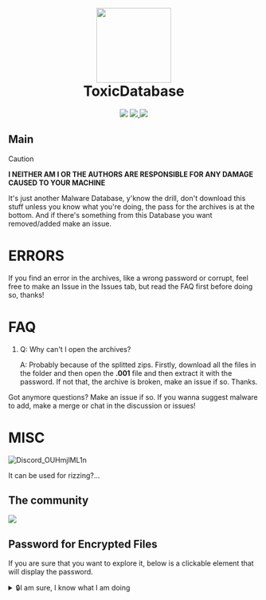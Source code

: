 <h1 align="center">
  <br>
  <img src=https://files.softicons.com/download/application-icons/malware-icons-by-deleket/ico/Radioactive.ico width="150">
  <br>
  ToxicDatabase
  <br>
</h1>
<p align="center">
</a>
<a href=https://github.com/FelloBoiYuuka/ToxicDatabase/pulse><img src=https://img.shields.io/github/repo-size/FelloBoiYuuka/ToxicDatabase?style=flat&logo=GitHub&logoColor=white&color=ff8f00></a>
<a href="https://github.com/FelloBoiYuuka/ToxicDatabase/issues">
<img src="https://img.shields.io/github/issues-raw/FelloBoiYuuka/ToxicDatabase.svg?style=flat&logo=github&logoColor=white"
<a href="https://github.com/FelloBoiYuuka/ToxicDatabase/releases">
<a href=https://github.com/FelloBoiYuuka/ToxicDatabase/archive/refs/heads/main.zip><img src=https://img.shields.io/badge/%F0%9F%93%A5%20Download_Repo-red></a>
</a>

## Main
> [!CAUTION]
> **I NEITHER AM I OR THE AUTHORS ARE RESPONSIBLE FOR ANY DAMAGE CAUSED TO YOUR MACHINE**

It's just another Malware Database, y'know the drill, don't download this stuff unless you know what you're doing, the pass for the archives is at the bottom.
And if there's something from this Database you want removed/added make an issue.

# ERRORS
If you find an error in the archives, like a wrong password or corrupt, feel free to make an Issue in the Issues tab, but read the FAQ first before doing so, thanks!

# FAQ

1. Q: Why can't I open the archives?

   A: Probably because of the splitted zips. Firstly, download all the files in the folder and then open the **.001** file and then extract it with the password. If not that, the archive is broken, make an issue if so. Thanks.

Got anymore questions? Make an issue if so.
If you wanna suggest malware to add, make a merge or chat in the discussion or issues!
# MISC

![Discord_OUHmjlML1n](https://github.com/user-attachments/assets/ccd90b21-9449-4921-bfbd-bab4e55ee724)

It can be used for rizzing?...
## The community
[![](https://dcbadge.limes.pink/api/server/FV48uwmBdH)](https://discord.gg/FV48uwmBdH)


## Password for Encrypted Files
If you are sure that you want to explore it, below is a clickable element that will display the password.
<details>
<summary>🔒I am sure, I know what I am doing</summary>

**infected**

